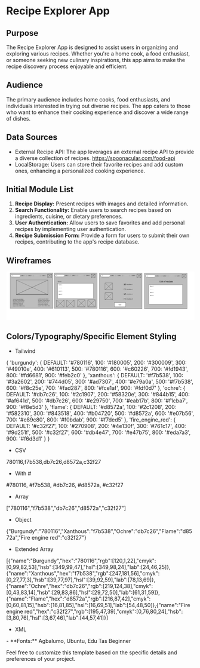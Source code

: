 # Recipe Explorer App

## Purpose

The Recipe Explorer App is designed to assist users in organizing and exploring various recipes. Whether you're a home cook, a food enthusiast, or someone seeking new culinary inspirations, this app aims to make the recipe discovery process enjoyable and efficient.

## Audience

The primary audience includes home cooks, food enthusiasts, and individuals interested in trying out diverse recipes. The app caters to those who want to enhance their cooking experience and discover a wide range of dishes.

## Data Sources

- External Recipe API: The app leverages an external recipe API to provide a diverse collection of recipes. https://spoonacular.com/food-api
- LocalStorage: Users can store their favorite recipes and add custom ones, enhancing a personalized cooking experience.

## Initial Module List

1. **Recipe Display:** Present recipes with images and detailed information.
2. **Search Functionality:** Enable users to search recipes based on ingredients, cuisine, or dietary preferences.
3. **User Authentication:** Allow users to save favorites and add personal recipes by implementing user authentication.
4. **Recipe Submission Form:** Provide a form for users to submit their own recipes, contributing to the app's recipe database.

## Wireframes

![Alt text](image.png)

## Colors/Typography/Specific Element Styling

- Tailwind

{ 'burgundy': { DEFAULT: '#780116', 100: '#180005', 200: '#300009', 300: '#49010e', 400: '#610113', 500: '#780116', 600: '#c60226', 700: '#fd1943', 800: '#fd6681', 900: '#feb2c0' }, 'xanthous': { DEFAULT: '#f7b538', 100: '#3a2602', 200: '#744d05', 300: '#ad7307', 400: '#e79a0a', 500: '#f7b538', 600: '#f8c25e', 700: '#fad287', 800: '#fce1af', 900: '#fdf0d7' }, 'ochre': { DEFAULT: '#db7c26', 100: '#2c1907', 200: '#58320e', 300: '#844b15', 400: '#af641d', 500: '#db7c26', 600: '#e29750', 700: '#eab17b', 800: '#f1cba7', 900: '#f8e5d3' }, 'flame': { DEFAULT: '#d8572a', 100: '#2c1208', 200: '#582310', 300: '#843518', 400: '#b04720', 500: '#d8572a', 600: '#e07b56', 700: '#e89c80', 800: '#f0bdab', 900: '#f7ded5' }, 'fire_engine_red': { DEFAULT: '#c32f27', 100: '#270908', 200: '#4e130f', 300: '#761c17', 400: '#9d251f', 500: '#c32f27', 600: '#db4e47', 700: '#e47b75', 800: '#eda7a3', 900: '#f6d3d1' } }

- CSV

780116,f7b538,db7c26,d8572a,c32f27

- With #

#780116, #f7b538, #db7c26, #d8572a, #c32f27

- Array

["780116","f7b538","db7c26","d8572a","c32f27"]

- Object

{"Burgundy":"780116","Xanthous":"f7b538","Ochre":"db7c26","Flame":"d8572a","Fire engine red":"c32f27"}

- Extended Array

[{"name":"Burgundy","hex":"780116","rgb":[120,1,22],"cmyk":[0,99,82,53],"hsb":[349,99,47],"hsl":[349,98,24],"lab":[24,46,25]},{"name":"Xanthous","hex":"f7b538","rgb":[247,181,56],"cmyk":[0,27,77,3],"hsb":[39,77,97],"hsl":[39,92,59],"lab":[78,13,69]},{"name":"Ochre","hex":"db7c26","rgb":[219,124,38],"cmyk":[0,43,83,14],"hsb":[29,83,86],"hsl":[29,72,50],"lab":[61,31,59]},{"name":"Flame","hex":"d8572a","rgb":[216,87,42],"cmyk":[0,60,81,15],"hsb":[16,81,85],"hsl":[16,69,51],"lab":[54,48,50]},{"name":"Fire engine red","hex":"c32f27","rgb":[195,47,39],"cmyk":[0,76,80,24],"hsb":[3,80,76],"hsl":[3,67,46],"lab":[44,57,41]}]

- XML

<palette>
  <color name="Burgundy" hex="780116" r="120" g="1" b="22" />
  <color name="Xanthous" hex="f7b538" r="247" g="181" b="56" />
  <color name="Ochre" hex="db7c26" r="219" g="124" b="38" />
  <color name="Flame" hex="d8572a" r="216" g="87" b="42" />
  <color name="Fire engine red" hex="c32f27" r="195" g="47" b="39" />
</palette>
- **Fonts:** Agbalumo, Ubuntu, Edu Tas Beginner

Feel free to customize this template based on the specific details and preferences of your project.
